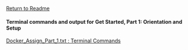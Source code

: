 [ Return to Readme ](https://github.com/shellynj/Docker_Assign_Part1_2_3)  


#### Terminal commands and output for Get Started, Part 1: Orientation and Setup 
[ Docker_Assign_Part_1.txt : Terminal Commands](/Docker_Tutorial/Docker_Part1/Docker_Assign_Part_1.txt)
